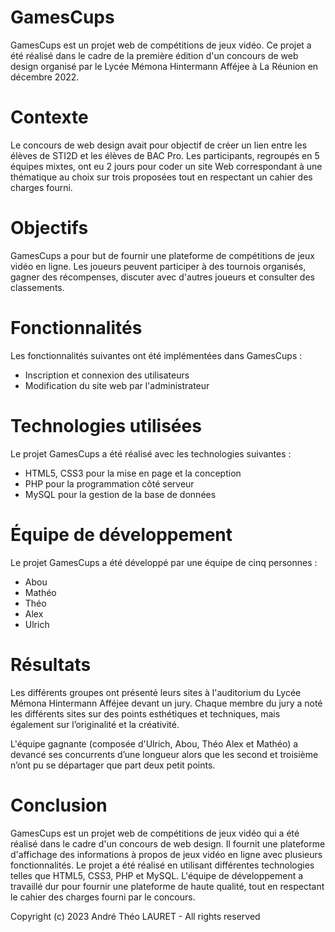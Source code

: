 # GamesCups

GamesCups est un projet web de compétitions de jeux vidéo. Ce projet a été réalisé dans le cadre de la première édition d'un concours de web design organisé par le Lycée Mémona Hintermann Afféjee à La Réunion en décembre 2022.

# Contexte

Le concours de web design avait pour objectif de créer un lien entre les élèves de STI2D et les élèves de BAC Pro. Les participants, regroupés en 5 équipes mixtes, ont eu 2 jours pour coder un site Web correspondant à une thématique au choix sur trois proposées tout en respectant un cahier des charges fourni.

# Objectifs

GamesCups a pour but de fournir une plateforme de compétitions de jeux vidéo en ligne. Les joueurs peuvent participer à des tournois organisés, gagner des récompenses, discuter avec d'autres joueurs et consulter des classements.

# Fonctionnalités

Les fonctionnalités suivantes ont été implémentées dans GamesCups :

- Inscription et connexion des utilisateurs
- Modification du site web par l'administrateur

# Technologies utilisées

Le projet GamesCups a été réalisé avec les technologies suivantes :

- HTML5, CSS3 pour la mise en page et la conception
- PHP pour la programmation côté serveur
- MySQL pour la gestion de la base de données

# Équipe de développement

Le projet GamesCups a été développé par une équipe de cinq personnes :

- Abou
- Mathéo
- Théo 
- Alex
- Ulrich

# Résultats

Les différents groupes ont présenté leurs sites à l'auditorium du Lycée Mémona Hintermann Afféjee devant un jury. Chaque membre du jury a noté les différents sites sur des points esthétiques et techniques, mais également sur l’originalité et la créativité.

L'équipe gagnante (composée d'Ulrich, Abou, Théo Alex et Mathéo) a devancé ses concurrents d’une longueur alors que les second et troisième n’ont pu se départager que part deux petit points.

# Conclusion
GamesCups est un projet web de compétitions de jeux vidéo qui a été réalisé dans le cadre d'un concours de web design. Il fournit une plateforme d'affichage des informations à propos de jeux vidéo en ligne avec plusieurs fonctionnalités. Le projet a été réalisé en utilisant différentes technologies telles que HTML5, CSS3, PHP et MySQL. L'équipe de développement a travaillé dur pour fournir une plateforme de haute qualité, tout en respectant le cahier des charges fourni par le concours.

Copyright (c) 2023 André Théo LAURET - All rights reserved
